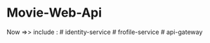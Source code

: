 # Movie-Web-Api
Now =>>
  include :
      # identity-service
      # frofile-service
      # api-gateway
